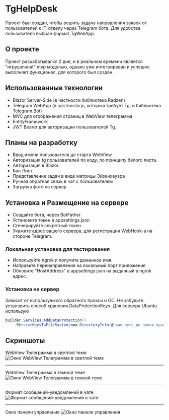 # TgHelpDesk

Проект был создан, чтобы решить задачу направления заявок от пользователей к IT-отделу через Telegram бота. Для удобства пользователя выбран формат TgWebApp.

## О проекте

Проект разрабатывался 2 дня, и в реальном времени является "игрушечной" mvp моделью, однако уже интегрирован и успешно выполняет функционал, для которого был создан.

## Использованные технологии

- Blazor Server-Side (в частности библиотека Radzen)
- Telegram WebApp (в частности js, который требует Tg, и библиотека Telegram.Bot)
- MVC для отображения страниц в WebView телеграмма
- EntityFramework
- JWT Bearer для авторизации пользователей Tg.

## Планы на разработку
- Ввод имени пользователя до старта WebView
- Авторизация tg пользователей по коду, по принципу белого листа.
- Авторизация в Blazor.
- Бан Лист
- Представление задач в виде матрицы Эйзенхауэра
- Ручная обратная связь в чат с пользователем
- Загрузка фото на сервер

## Установка и Размещение на сервере
- Создайте бота, через BotFather
- Установите токен в appsettings.json
- Сгенерируйте секретный токен
- Укажите адрес вашего сервера, для регистрации WebHook-а на стороне Telegram.

### Локальная установка для тестирования
- Используйте ngrok и получите доменное имя.
- Направьте перенаправления на локальный порт приложения
- Обновите "HostAddress" в appsettings.json на выданный в ngrok адрес.

### Установка на сервер
Зависит от используемого обратного прокси и ОС.
Не забудьте установить способ хранения DataProtectionKeys.
Для сервера Ubuntu использую
```cs
builder.Services.AddDataProtection()
    .PersistKeysToFileSystem(new DirectoryInfo(@"ваш_путь_до_папки_хранения_ключей"));
```

## Скриншоты

WebView Телеграмма в светлой теме
![Окно WebView Телеграмма в светлой теме](https://i.ibb.co/FwtrmLg/photo-2023-11-30-15-24-59.jpg "WebView Телеграмма в светлой теме")
____
WebView Телеграмма в темной теме
![Окно WebView Телеграмма в темной теме](https://i.ibb.co/VC24Dxq/photo-2023-11-30-15-22-46.jpg "WebView Телеграмма в темной теме")
____
Формат сообщений-уведомлений в чате
![Формат сообщений-уведомлений в чате](https://i.ibb.co/s6XCLb9/photo-2023-11-30-15-22-40.jpg "Формат сообщений-уведомлений в чате")
____
Окно панели управления
![Окно панели управления](https://i.ibb.co/tC8B8cw/2023-11-30-152804.png "Окно панели управления")
